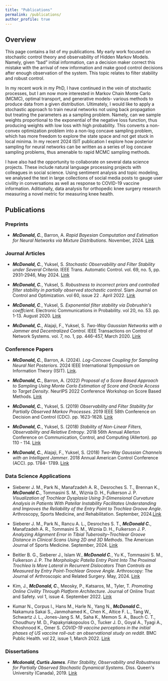 ```yaml
---
title: "Publications"
permalink: /publications/
author_profile: true
---
```


## Overview

This page contains a list of my publications. My early work focused on stochastic control theory and observability of Hidden Markov Models. Namely, given “bad” initial information, can a decision maker correct this mistake with the arrival of new information and make good control decisions after enough observation of the system. This topic relates to filter stability and robust control.

In my recent work in my PhD, I have continued in the vein of stochastic processes, but I am now more interested in Markov Chain Monte Carlo (MCMC), optimal transport, and generative models- various methods to produce data from a given distribution. Ultimately, I would like to apply a stochastic approach to train neural networks not using back propagation but treating the parameters as a sampling problem. Namely, can we sample weights proportional to the exponential of the negative loss function, thus producing weights with low loss with high probability. This converts a non-convex optimization problem into a non-log concave sampling problem, which has more freedom to explore the state space and not get stuck in local minima. In my recent 2024 ISIT publication I explore how posterior sampling for neural networks can be written as a series of log concave sampling problems, thus amenable to rapid MCMC sampling methods.

I have also had the opportunity to collaborate on several data science projects. These include natural language processing projects with colleagues in social science. Using sentiment analysis and topic modeling, we analysed the text in large collections of social media posts to gauge user civility in conversations as well as response to COVID-19 vaccine information. Aditionally, data analysis for orthopedic knee surgery research measuring a novel metric for measuring knee health.


## Publications

### Preprints

* ***McDonald, C.***, Barron, A. *Rapid Bayesian Computation and Estimation for Neural Networks via Mixture Distributions*. November, 2024. [Link](https://arxiv.org/abs/2411.17667)

### Journal Articles

* ***McDonald, C.***, Yuksel, S. *Stochastic Observability and Filter Stability under Several Criteria*. IEEE Trans. Automatic Control. vol. 69, no. 5, pp. 2931-2946, May 2024. [Link](https://ieeexplore.ieee.org/abstract/document/10209206) 

* ***McDonald, C.***, Yuksel, S. *Robustness to incorrect priors and controlled filter stability in partially observed stochastic control*. Siam Journal on Control and Optimization. vol 60, issue 22 . April 2022. [Link](https://epubs.siam.org/doi/abs/10.1137/21M1417442)

* ***McDonald, C***., Yuksel, S. *Exponential filter stability via Dobrushin's coeffcient*. Electronic Communications in Probability. vol 20, no. 53. pp. 1-13. August 2020. [Link](https://projecteuclid.org/journals/electronic-communications-in-probability/volume-25/issue-none/Exponential-filter-stability-via-Dobrushins-coefficient/10.1214/20-ECP333.full)

* ***McDonald, C.***, Alajaji, F., Yuksel, S. *Two-Way Gaussian Networks with a Jammer and Decentralized Control*. IEEE Transactions on Control of Network Systems. vol. 7, no. 1, pp. 446-457, March 2020. [Link](https://ieeexplore.ieee.org/document/8737761)

### Conference Papers

* ***McDonald, C.***, Barron, A. (2024). *Log-Concave Coupling for Sampling Neural Net Posteriors*. 2024 IEEE International Symposium on Information Theory (ISIT). [Link](https://arxiv.org/abs/2407.18802).

* ***McDonald, C.***, Barron, A. (2022) *Proposal of a Score Based Approach to Sampling Using Monte Carlo Estimation of Score and Oracle Access to Target Density*. NeurIPS
2022 Conference Workshop on Score Based Methods. [Link](https://openreview.net/forum?id=ez2cB__DaTV)

* ***McDonald, C.***, Yuksel, S. (2019) *Observability and Filter Stability for Partially Observed Markov Processes*. 2019 IEEE 58th Conference on Decision and Control (CDC). pp. 1623-1628. [Link](https://ieeexplore.ieee.org/document/9029775)
  
* ***McDonald, C.***, Yuksel, S. (2018) *Stability of Non-Linear Filters, Observability and Relative Entropy*. 2018 56th Annual Allerton Conference on Communication, Control, and Computing (Allerton). pp 110 - 114. [Link](https://proceedings.allerton.csl.illinois.edu/2018/)

* ***McDonald, C.***, Alajaji, F., Yuksel, S. (2018) *Two-Way Gaussian Channels with an Intelligent Jammer*. 2018 Annual American Control Conference (ACC). pp. 1784- 1789. [Link](https://ieeexplore.ieee.org/document/8430803)

### Data Science Applications

* Sieberer J. M., Park N., Manafzadeh A. R., Desroches S. T., Brennan K., ***McDonald C.***, Tommasini S. M., Wiznia D. H., Fulkerson J. P. *Visualization of Trochlear Dysplasia Using 3-Dimensional Curvature Analysis in Patients With Patellar Instability Facilitates Understanding and Improves the Reliability of the Entry Point to Trochlea Groove Angle*. Arthroscopy, Sports Medicine, and Rehabilitation. September, 2024.[Link](https://www.sciencedirect.com/science/article/pii/S2666061X24001470)

* Sieberer J. M., Park N., Rancu A. L., Desroches S. T., ***McDonald C.***, Manafzadeh A. R., Tommasini S. M., Wiznia D. H., Fulkerson J. P. *Analyzing Alignment Error in Tibial Tuberosity–Trochlear Groove Distance in Clinical Scans Using 2D and 3D Methods*. The American Journal of Sports Medicine. September, 2024. [Link](https://journals.sagepub.com/doi/abs/10.1177/03635465241279852) 

* Beitler B. G., Sieberer J., Islam W., ***McDonald C.***, Yu K., Tommasini S. M., Fulkerson J. P. *The Morphologic Patella Entry Point Into The Proximal Trochlea Is More Lateral in Recurrent Dislocators Than Controls as Measured by Entry Point-Trochlear Groove Angle*. Arthroscopy: The Journal of Arthroscopic and Related Surgery. May, 2024. [Link](https://www.sciencedirect.com/science/article/pii/S074980632400308)


* Kim, J., ***McDonald, C.***, Meosky, P., Katsaros, M., Tyler, T. *Promoting Online Civility Through Platform Architecture*. Journal of Online Trust and Safety. vol 1, issue 4. September 2022. [Link](https://tsjournal.org/index.php/jots/article/view/54)

* Kumar N., Corpus I., Hans M., Harle N., Yang N., ***McDonald C.***, Nakamura Sakai S., Janmohamed K., Chen K., Altice F. L., Tang W., Schwartz J. L., Jones-Jang S. M., Saha K., Memon S. A., Bauch C. T., Choudhury M. D., Papakyriakopoulos O., Tucker J. D., Goyal A., Tyagi A., Khoshnood K., Omer S. *COVID-19 vaccine perceptions in the initial phases of US vaccine roll-out: an observational study on reddit*. BMC Public Health. vol 22, issue 1, March 2022. [Link](https://bmcpublichealth.biomedcentral.com/articles/10.1186/s12889-022-12824-7)

### Dissertations

* ***Mcdonald, Curtis James***. *Filter Stability, Observability and Robustness for Partially Observed Stochastic Dynamical Systems*. Diss. Queen's University (Canada), 2019. [Link](https://qspace.library.queensu.ca/handle/1974/26466)



